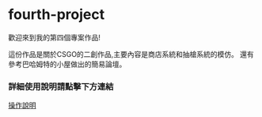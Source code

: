 # fourth-project

歡迎來到我的第四個專案作品!

這份作品是關於CSGO的二創作品,主要內容是商店系統和抽槍系統的模仿。
還有參考巴哈姆特的小屋做出的簡易論壇。

### 詳細使用說明請點擊下方連結

[操作說明](C2/操作手冊(pdf).pdf)
